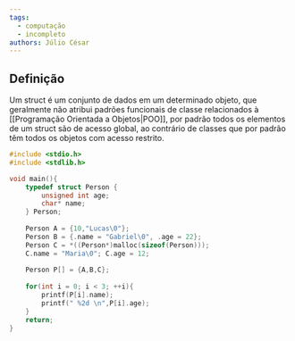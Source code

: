 ```yaml
---
tags:
  - computação
  - incompleto
authors: Júlio César
---
```

## Definição

Um struct é um conjunto de dados em um determinado objeto, que geralmente não atribui padrões funcionais de classe relacionados à [[Programação Orientada a Objetos|POO]], por padrão todos os elementos de um struct são de acesso global, ao contrário de classes que por padrão têm todos os objetos com acesso restrito.

```C
#include <stdio.h>
#include <stdlib.h>

void main(){
    typedef struct Person {
		unsigned int age;
		char* name;
	} Person;
	
	Person A = {10,"Lucas\0"};
	Person B = {.name = "Gabriel\0", .age = 22};
	Person C = *((Person*)malloc(sizeof(Person)));
	C.name = "Maria\0"; C.age = 12;
	
	Person P[] = {A,B,C};
	
	for(int i = 0; i < 3; ++i){
	    printf(P[i].name);
	    printf(" %2d \n",P[i].age);
	}
	return;
}
```